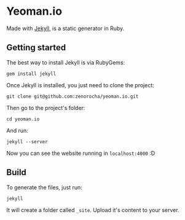 
# Yeoman.io

Made with [Jekyll](https://github.com/mojombo/jekyll/), is a static generator in Ruby.

## Getting started

The best way to install Jekyll is via RubyGems:

	gem install jekyll

Once Jekyll is installed, you just need to clone the project:

	git clone git@github.com:zenorocha/yeoman.io.git

Then go to the project's folder:

	cd yeoman.io

And run:

	jekyll --server

Now you can see the website running in `localhost:4000` :D

## Build

To generate the files, just run:

	jekyll

It will create a folder called `_site`. Upload it's content to your server.